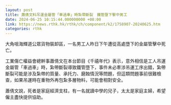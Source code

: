 ```yaml
---
layout: post
title: 蕭倩文料吊運金屬管「車過車」時紮帶斷裂　鐵管墮下擊中男工
date: 2024-06-25 10:15:44.000000000 +08:00
link: https://news.rthk.hk/rthk/ch/component/k2/1758907-20240625.htm
categories: rthk
---
```


大角咀海輝道公眾貨物裝卸區，一名男工人昨日下午遭從高處墮下的金屬管擊中死亡。

工業傷亡權益會總幹事蕭倩文在本台節目《千禧年代》表示，意外相信是工人吊運金屬管「車過車」時，紮帶斷裂導致鐵管墮下，事件未必牽涉吊運工序出錯，紮帶斷裂可能是涉及紮帶的質量、承托力、磨蝕情況等問題，但這類問題事前很難檢查，如果吊運時在重物外再包紮多層物料，可能會相對安全。

蕭倩文說，死者是家庭經濟支柱，有一名就讀中學的兒子，太太是家庭主婦，希望僱主盡快提供協助。
